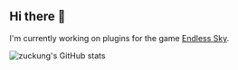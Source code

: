 ## Hi there 👋

I'm currently working on plugins for the game [Endless Sky](https://github.com/endless-sky/endless-sky).


![zuckung's GitHub stats](https://github-readme-stats.vercel.app/api?username=zuckung&show_icons=true&theme=holi&rank_icon=github)


<!--
**zuckung/zuckung** is a ✨ _special_ ✨ repository because its `README.md` (this file) appears on your GitHub profile.

Here are some ideas to get you started:

- 🔭 I’m currently working on ...
- 🌱 I’m currently learning ...
- 👯 I’m looking to collaborate on ...
- 🤔 I’m looking for help with ...
- 💬 Ask me about ...
- 📫 How to reach me: ...
- 😄 Pronouns: ...
- ⚡ Fun fact: ...
-->
